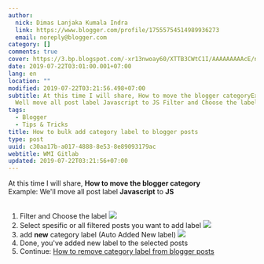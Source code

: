 ```yaml
---
author:
  nick: Dimas Lanjaka Kumala Indra
  link: https://www.blogger.com/profile/17555754514989936273
  email: noreply@blogger.com
category: []
comments: true
cover: https://3.bp.blogspot.com/-xr13nwoay60/XTTB3CWtC1I/AAAAAAAAAcE/nrHcc8rWjm8kit-VSE7gcqimjMOreeUHgCLcBGAs/s1600/Screenshot_2.png
date: 2019-07-22T03:01:00.001+07:00
lang: en
location: ""
modified: 2019-07-22T03:21:56.498+07:00
subtitle: At this time I will share, How to move the blogger categoryExample
  Well move all post label Javascript to JS Filter and Choose the label
tags:
  - Blogger
  - Tips & Tricks
title: How to bulk add category label to blogger posts
type: post
uuid: c30aa17b-a017-4888-8e53-8e89093179ac
webtitle: WMI Gitlab
updated: 2019-07-22T03:21:56+07:00
---
```


<div dir="ltr" style="text-align: left;" trbidi="on">At this time I will share, <b>How to move the blogger category</b><br><div>Example: We'll move all post label <b>Javascript</b> to <b>JS</b><br><br><ol> <li>Filter and Choose the label <img border="0" data-original-height="591" data-original-width="1341" src="https://3.bp.blogspot.com/-xr13nwoay60/XTTB3CWtC1I/AAAAAAAAAcE/nrHcc8rWjm8kit-VSE7gcqimjMOreeUHgCLcBGAs/s1600/Screenshot_2.png"></li><li>Select spesific or all filtered posts you want to add label <img border="0" data-original-height="569" data-original-width="1341" src="https://3.bp.blogspot.com/-bQLv54teFnA/XTTC5FSECfI/AAAAAAAAAcc/sKqFaDMJZeQa2Ls3XUv1iDpGuWRl05eiQCLcBGAs/s1600/Screenshot_3.png"></li><li>add <b>new</b> category label (Auto Added New label) <img border="0" data-original-height="527" data-original-width="1355" src="https://3.bp.blogspot.com/-ItAVFqVRmzI/XTTAae-vmrI/AAAAAAAAAb4/zwl3PYBJ-Ikm74EPR2clQt1Awxzkea81gCLcBGAs/s1600/Screenshot_1.png"></li><li>Done, you've added new label to the selected posts</li><li>Continue: <a href="https://blog.akarmas.com/2019/07/how-to-bulk-delete-label-from-blogger.html" rel="noopener noreferer nofollow">How to remove category label from blogger posts</a></li></ol></div></div>